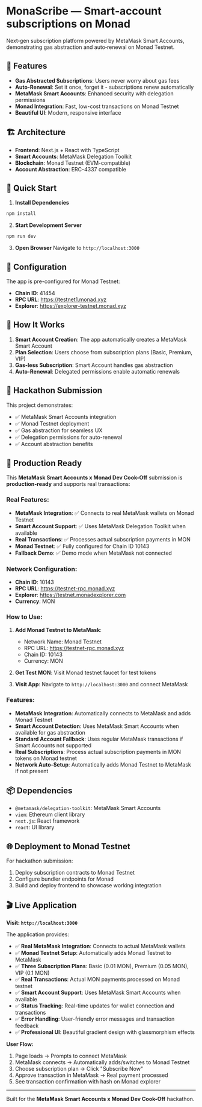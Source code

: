 # MonaScribe — Smart‑account subscriptions on Monad

Next‑gen subscription platform powered by MetaMask Smart Accounts, demonstrating gas abstraction and auto‑renewal on Monad Testnet.

## 🌟 Features

- **Gas Abstracted Subscriptions**: Users never worry about gas fees
- **Auto-Renewal**: Set it once, forget it - subscriptions renew automatically  
- **MetaMask Smart Accounts**: Enhanced security with delegation permissions
- **Monad Integration**: Fast, low-cost transactions on Monad Testnet
- **Beautiful UI**: Modern, responsive interface

## 🏗️ Architecture

- **Frontend**: Next.js + React with TypeScript
- **Smart Accounts**: MetaMask Delegation Toolkit
- **Blockchain**: Monad Testnet (EVM-compatible)
- **Account Abstraction**: ERC-4337 compatible

## 🚀 Quick Start

1. **Install Dependencies**
```bash
npm install
```

2. **Start Development Server**
```bash
npm run dev
```

3. **Open Browser**
Navigate to `http://localhost:3000`

## 🔧 Configuration

The app is pre-configured for Monad Testnet:
- **Chain ID**: 41454
- **RPC URL**: https://testnet1.monad.xyz
- **Explorer**: https://explorer-testnet.monad.xyz

## 📱 How It Works

1. **Smart Account Creation**: The app automatically creates a MetaMask Smart Account
2. **Plan Selection**: Users choose from subscription plans (Basic, Premium, VIP)
3. **Gas-less Subscription**: Smart Account handles gas abstraction
4. **Auto-Renewal**: Delegated permissions enable automatic renewals

## 🎯 Hackathon Submission

This project demonstrates:
- ✅ MetaMask Smart Accounts integration
- ✅ Monad Testnet deployment
- ✅ Gas abstraction for seamless UX
- ✅ Delegation permissions for auto-renewal
- ✅ Account abstraction benefits

## 🚀 Production Ready

This **MetaMask Smart Accounts x Monad Dev Cook-Off** submission is **production-ready** and supports real transactions:

### **Real Features:**
- **MetaMask Integration**: ✅ Connects to real MetaMask wallets on Monad Testnet
- **Smart Account Support**: ✅ Uses MetaMask Delegation Toolkit when available
- **Real Transactions**: ✅ Processes actual subscription payments in MON
- **Monad Testnet**: ✅ Fully configured for Chain ID 10143
- **Fallback Demo**: ✅ Demo mode when MetaMask not connected

### **Network Configuration:**
- **Chain ID**: 10143
- **RPC URL**: https://testnet-rpc.monad.xyz  
- **Explorer**: https://testnet.monadexplorer.com
- **Currency**: MON

### **How to Use:**
1. **Add Monad Testnet to MetaMask**:
   - Network Name: Monad Testnet
   - RPC URL: https://testnet-rpc.monad.xyz
   - Chain ID: 10143
   - Currency: MON

2. **Get Test MON**: Visit Monad testnet faucet for test tokens

3. **Visit App**: Navigate to `http://localhost:3000` and connect MetaMask

### **Features:**
- **MetaMask Integration**: Automatically connects to MetaMask and adds Monad Testnet
- **Smart Account Detection**: Uses MetaMask Smart Accounts when available for gas abstraction
- **Standard Account Fallback**: Uses regular MetaMask transactions if Smart Accounts not supported
- **Real Subscriptions**: Process actual subscription payments in MON tokens on Monad testnet
- **Network Auto-Setup**: Automatically adds Monad Testnet to MetaMask if not present

## 📦 Dependencies

- `@metamask/delegation-toolkit`: MetaMask Smart Accounts
- `viem`: Ethereum client library
- `next.js`: React framework
- `react`: UI library

## 🌐 Deployment to Monad Testnet

For hackathon submission:
1. Deploy subscription contracts to Monad Testnet
2. Configure bundler endpoints for Monad
3. Build and deploy frontend to showcase working integration

## 🎬 Live Application

**Visit: `http://localhost:3000`**

The application provides:
- ✅ **Real MetaMask Integration**: Connects to actual MetaMask wallets
- ✅ **Monad Testnet Setup**: Automatically adds Monad Testnet to MetaMask
- ✅ **Three Subscription Plans**: Basic (0.01 MON), Premium (0.05 MON), VIP (0.1 MON)
- ✅ **Real Transactions**: Actual MON payments processed on Monad testnet
- ✅ **Smart Account Support**: Uses MetaMask Smart Accounts when available
- ✅ **Status Tracking**: Real-time updates for wallet connection and transactions
- ✅ **Error Handling**: User-friendly error messages and transaction feedback
- ✅ **Professional UI**: Beautiful gradient design with glassmorphism effects

**User Flow:**
1. Page loads → Prompts to connect MetaMask
2. MetaMask connects → Automatically adds/switches to Monad Testnet
3. Choose subscription plan → Click "Subscribe Now"
4. Approve transaction in MetaMask → Real payment processed
5. See transaction confirmation with hash on Monad explorer

---

Built for the **MetaMask Smart Accounts x Monad Dev Cook-Off** hackathon.
